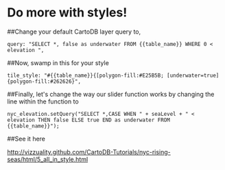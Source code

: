 Do more with styles!
== 

##Change your default CartoDB layer query to,

    query: "SELECT *, false as underwater FROM {{table_name}} WHERE 0 < elevation ",

##Now, swamp in this for your style

    tile_style: "#{{table_name}}{[polygon-fill:#E25B5B; [underwater=true]{polygon-fill:#262626}",

##Finally, let's change the way our slider function works by changing the line within the function to

    nyc_elevation.setQuery("SELECT *,CASE WHEN " + seaLevel + " < elevation THEN false ELSE true END as underwater FROM {{table_name}}");


##See it here

http://vizzuality.github.com/CartoDB-Tutorials/nyc-rising-seas/html/5_all_in_style.html